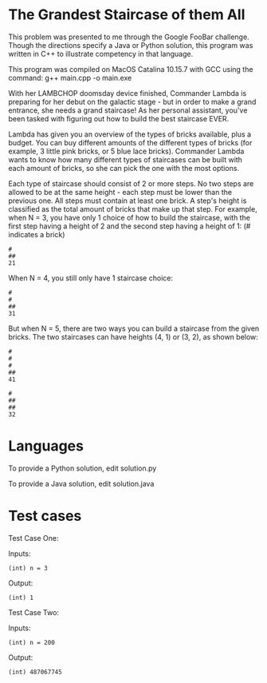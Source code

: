 The Grandest Staircase of them All
======================

This problem was presented to me through the Google FooBar challenge.  Though the directions specify a Java or Python solution, this program was written in C++ to illustrate competency in that language.

This program was compiled on MacOS Catalina 10.15.7 with GCC using the command:
g++ main.cpp -o main.exe

With her LAMBCHOP doomsday device finished, Commander Lambda is preparing for her debut on the galactic stage - but in order to make a grand entrance, she needs a grand staircase! As her personal assistant, you've been tasked with figuring out how to build the best staircase EVER.

Lambda has given you an overview of the types of bricks available, plus a budget. You can buy different amounts of the different types of bricks (for example, 3 little pink bricks, or 5 blue lace bricks). Commander Lambda wants to know how many different types of staircases can be built with each amount of bricks, so she can pick the one with the most options.

Each type of staircase should consist of 2 or more steps. No two steps are allowed to be at the same height - each step must be lower than the previous one. All steps must contain at least one brick. A step's height is classified as the total amount of bricks that make up that step. For example, when N = 3, you have only 1 choice of how to build the staircase, with the first step having a height of 2 and the second step having a height of 1: (# indicates a brick)

```
#
##
21
```

When N = 4, you still only have 1 staircase choice:

```
#
#
##
31
```

But when N = 5, there are two ways you can build a staircase from the given bricks. The two staircases can have heights (4, 1) or (3, 2), as shown below:

```
#
#
#
##
41
```
```
#
##
##
32
```


Languages
=========

To provide a Python solution, edit solution.py

To provide a Java solution, edit solution.java

Test cases
==========

Test Case One:

Inputs:
```
(int) n = 3
```
Output:
```
(int) 1
```

Test Case Two:

Inputs:
```
(int) n = 200
```
Output:
```
(int) 487067745
```
